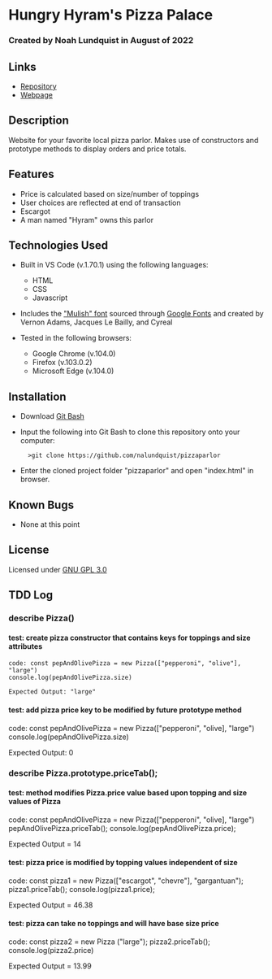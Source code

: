 # Hungry Hyram's Pizza Palace

### Created by Noah Lundquist in August of 2022

## Links

* [Repository](https://github.com/nalundquist/pizzaparlor)
* [Webpage](https://nalundquist.github.io/pizzaparlor)

## Description

Website for your favorite local pizza parlor.  Makes use of constructors and prototype methods to display orders and price totals.

## Features

* Price is calculated based on size/number of toppings
* User choices are reflected at end of transaction
* Escargot
* A man named "Hyram" owns this parlor

## Technologies Used

* Built in VS Code (v.1.70.1) using the following languages:
	* HTML
	* CSS
	* Javascript

* Includes the ["Mulish" font](https://fonts.google.com/specimen/Mulish) sourced through [Google Fonts](https://fonts.google.com) and created by Vernon Adams, Jacques Le Bailly, and Cyreal

* Tested in the following browsers:
	* Google Chrome (v.104.0)
	* Firefox (v.103.0.2)
	* Microsoft Edge (v.104.0)

## Installation

* Download [Git Bash](https://git-scm.com/downloads)
* Input the following into Git Bash to clone this repository onto your computer:

		>git clone https://github.com/nalundquist/pizzaparlor

* Enter the cloned project folder "pizzaparlor" and open "index.html" in browser.

## Known Bugs

* None at this point

## License

Licensed under [GNU GPL 3.0](https://www.gnu.org/licenses/gpl-3.0.en.html)

## TDD Log


### describe Pizza()

#### test: create pizza constructor that contains keys for toppings and size attributes

	code: const pepAndOlivePizza = new Pizza(["pepperoni", "olive"], "large")
	console.log(pepAndOlivePizza.size)

	Expected Output: "large"

#### test: add pizza price key to be modified by future prototype method

code: const pepAndOlivePizza = new Pizza(["pepperoni", "olive], "large")
console.log(pepAndOlivePizza.size)

Expected Output: 0

### describe Pizza.prototype.priceTab();

#### test: method modifies Pizza.price value based upon topping and size values of Pizza

code: const pepAndOlivePizza = new Pizza(["pepperoni", "olive], "large")
pepAndOlivePizza.priceTab();
console.log(pepAndOlivePizza.price);

Expected Output = 14

#### test: pizza price is modified by topping values independent of size

code: const pizza1 = new Pizza(["escargot", "chevre"], "gargantuan");
pizza1.priceTab();
console.log(pizza1.price);

Expected Output = 46.38

#### test: pizza can take no toppings and will have base size price

code: const pizza2 = new Pizza ("large");
pizza2.priceTab();
console.log(pizza2.price)

Expected Output = 13.99